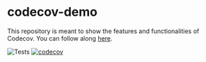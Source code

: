 # codecov-demo
This repository is meant to show the features and functionalities of Codecov. You can follow along [here](https://docs.codecov.com/docs/codecov-tutorial).

![Tests](https://github.com/stijn-arends/codecov-demo/actions/workflows/api.yml/badge.svg)
[![codecov](https://codecov.io/gh/stijn-arends/codecov-demo/branch/main/graph/badge.svg?token=Dc4zFPbIfL)](https://codecov.io/gh/stijn-arends/codecov-demo)
